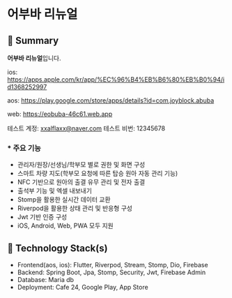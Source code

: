 # **어부바 리뉴얼**

## 📌 **Summary**

**어부바 리뉴얼**입니다.

ios: <https://apps.apple.com/kr/app/%EC%96%B4%EB%B6%80%EB%B0%94/id1368252997>

aos: <https://play.google.com/store/apps/details?id=com.joyblock.abuba>

web: <https://eobuba-46c61.web.app>

테스트 계정: xxalflaxx@naver.com
테스트 비번: 12345678

### * **주요 기능**

- 관리자/원장/선생님/학부모 별로 권한 및 화면 구성
- 스마트 차량 지도(학부모 요청에 따른 탑승 원아 자동 관리 기능)
- NFC 기반으로 원아의 출결 유무 관리 및 전자 출결
- 출석부 기능 및 엑셀 내보내기
- Stomp을 활용한 실시간 데이터 교환
- Riverpod을 활용한 상태 관리 및 반응형 구성
- Jwt 기반 인증 구성
- iOS, Android, Web, PWA 모두 지원

## 🔨 **Technology Stack(s)**

- Frontend(aos, ios): Flutter, Riverpod, Stream, Stomp, Dio, Firebase
- Backend: Spring Boot, Jpa, Stomp, Security, Jwt, Firebase Admin
- Database: Maria db
- Deployment: Cafe 24, Google Play, App Store
